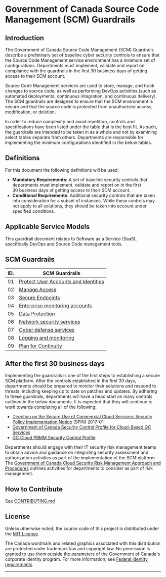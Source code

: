 # Government of Canada Source Code Management (SCM) Guardrails

## Introduction

The Government of Canada Source Code Management (SCM) Guardrails describe a preliminary set of baseline cyber security controls to ensure that the Source Code Management service environment has a minimum set of configurations. Departments must implement, validate and report on compliance with the guardrails in the first 30 business days of getting access to their SCM account.

Source Code Management services are used to store, manage, and track changes to source code, as well as performing DevOps activities (such as automated deployments, continuous integration, and continuous delivery). The SCM guardrails are designed to ensure that the SCM environment is secure and that the source code is protected from unauthorized access, modification, or deletion.

In order to reduce complexity and avoid repetition, controls and specifications have been listed under the table that is the best fit. As such, the guardrails are intended to be taken in as a whole and not by examining select tables separate from others. Departments are responsible for implementing the minimum configurations identified in the below tables.

## Definitions

For this document the following definitions will be used:

- **Mandatory Requirements:** A set of baseline security controls that departments must implement, validate and report on in the first 30 business days of getting access to their SCM account.
- **Conditional Requirements:** Additional security controls that are taken into consideration for a subset of instances. While these controls may not apply to all solutions, they should be taken into account under specified conditions.

## Applicable Service Models
This guardrail document relates to Software as a Service (SaaS), specifically DevOps and Source Code management tools.

## SCM Guardrails

| ID. | SCM Guardrails |
| --- | --- |
| 01  | [Protect User Accounts and Identities](./guardrails/EN/01_Protect-user-accounts-and-identities.md) |
| 02  | [Manage Access](./guardrails/EN/02_Manage-Role-Access.md) |
| 03  | [Secure Endpoints](./guardrails/EN/03_Secure-Endpoints.md) |
| 04  | [Enterprise monitoring accounts](./guardrails/EN/04_Enterprise-Monitoring-Accounts.md) |
| 05  | [Data Protection](./guardrails/EN/05_Data-Protection.md) |
| 06  | [Network security services](./guardrails/EN/06_Network-Security-Services.md) |
| 07  | [Cyber defense services](./guardrails/EN/07_Cyber-Defense-Services.md) |
| 08  | [Logging and monitoring](./guardrails/EN/08_Logging-and-Monitoring.md) |
| 09  | [Plan for Continuity](./guardrails/EN/09_Plan-for-Continuity.md) |


## After the first 30 business days

Implementing the guardrails is one of the first steps to establishing a secure SCM platform. After the controls established in the first 30 days, departments should be prepared to monitor their solutions and respond to threats, including keeping up to date on patches and updates. By adhering to these guardrails, departments will have a head start on many controls outlined in the below documents. It is expected that they will continue to work towards completing all of the following:

- [Direction on the Secure Use of Commercial Cloud Services: Security Policy Implementation Notice](https://www.canada.ca/en/treasury-board-secretariat/services/access-information-privacy/security-identity-management/direction-secure-use-commercial-cloud-services-spin.html) (SPIN) 2017-01
- [Government of Canada Security Control Profile for Cloud-Based GC Services](https://www.canada.ca/en/government/system/digital-government/modern-emerging-technologies/cloud-services/government-canada-security-control-profile-cloud-based-it-services.html)
- [GC Cloud PBMM Security Control Profile](https://www.canada.ca/en/government/system/digital-government/digital-government-innovations/cloud-services/government-canada-security-control-profile-cloud-based-it-services.html#toc4)

Departments should engage with their IT security risk management teams to obtain advice and guidance on integrating security assessment and authorization activities as part of the implementation of the SCM platform The [Government of Canada Cloud Security Risk Management Approach and Procedures](https://www.canada.ca/en/government/system/digital-government/digital-government-innovations/cloud-services/cloud-security-risk-management-approach-procedures.html) outlines activities for departments to consider as part of risk management.


## How to Contribute

See [CONTRIBUTING.md](./CONTRIBUTING.md)

## License

Unless otherwise noted, the source code of this project is distributed under the [MIT License](./LICENSE.md).

The Canada wordmark and related graphics associated with this distribution are protected under trademark law and copyright law. No permission is granted to use them outside the parameters of the Government of Canada's corporate identity program. For more information, see [Federal identity requirements](https://www.canada.ca/en/treasury-board-secretariat/topics/government-communications/federal-identity-requirements.html).

---
